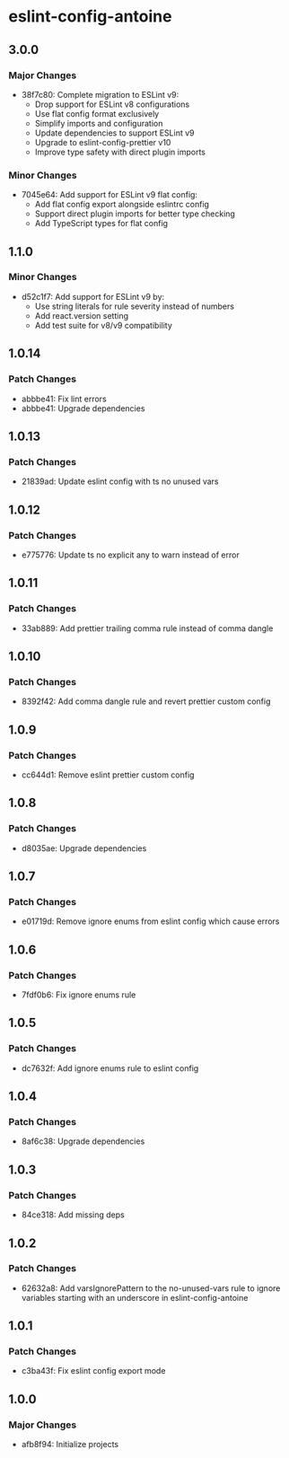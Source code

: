 # eslint-config-antoine

## 3.0.0

### Major Changes

- 38f7c80: Complete migration to ESLint v9:
  - Drop support for ESLint v8 configurations
  - Use flat config format exclusively
  - Simplify imports and configuration
  - Update dependencies to support ESLint v9
  - Upgrade to eslint-config-prettier v10
  - Improve type safety with direct plugin imports

### Minor Changes

- 7045e64: Add support for ESLint v9 flat config:
  - Add flat config export alongside eslintrc config
  - Support direct plugin imports for better type checking
  - Add TypeScript types for flat config

## 1.1.0

### Minor Changes

- d52c1f7: Add support for ESLint v9 by:
  - Use string literals for rule severity instead of numbers
  - Add react.version setting
  - Add test suite for v8/v9 compatibility

## 1.0.14

### Patch Changes

- abbbe41: Fix lint errors
- abbbe41: Upgrade dependencies

## 1.0.13

### Patch Changes

- 21839ad: Update eslint config with ts no unused vars

## 1.0.12

### Patch Changes

- e775776: Update ts no explicit any to warn instead of error

## 1.0.11

### Patch Changes

- 33ab889: Add prettier trailing comma rule instead of comma dangle

## 1.0.10

### Patch Changes

- 8392f42: Add comma dangle rule and revert prettier custom config

## 1.0.9

### Patch Changes

- cc644d1: Remove eslint prettier custom config

## 1.0.8

### Patch Changes

- d8035ae: Upgrade dependencies

## 1.0.7

### Patch Changes

- e01719d: Remove ignore enums from eslint config which cause errors

## 1.0.6

### Patch Changes

- 7fdf0b6: Fix ignore enums rule

## 1.0.5

### Patch Changes

- dc7632f: Add ignore enums rule to eslint config

## 1.0.4

### Patch Changes

- 8af6c38: Upgrade dependencies

## 1.0.3

### Patch Changes

- 84ce318: Add missing deps

## 1.0.2

### Patch Changes

- 62632a8: Add varsIgnorePattern to the no-unused-vars rule to ignore variables starting with an underscore in eslint-config-antoine

## 1.0.1

### Patch Changes

- c3ba43f: Fix eslint config export mode

## 1.0.0

### Major Changes

- afb8f94: Initialize projects
